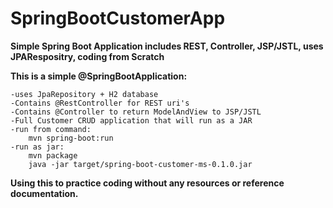# SpringBootCustomerApp
<b>Simple Spring Boot Application includes REST, Controller, JSP/JSTL, uses JPARespositry, coding from Scratch</b>

<b>This is a simple @SpringBootApplication:</b>

    -uses JpaRepository + H2 database
    -Contains @RestController for REST uri's
    -Contains @Controller to return ModelAndView to JSP/JSTL
    -Full Customer CRUD application that will run as a JAR
    -run from command:
        mvn spring-boot:run
    -run as jar:
        mvn package
        java -jar target/spring-boot-customer-ms-0.1.0.jar
 
<b>Using this to practice coding without any resources or reference documentation.</b>
